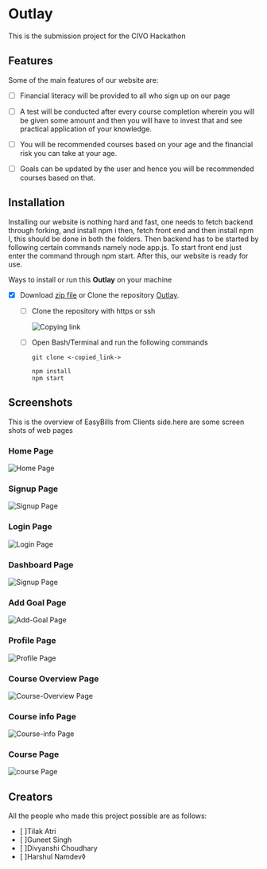 # Outlay

This is the submission project for the CIVO Hackathon

## Features

Some of the main features of our website are:

- [ ] Financial literacy will be provided to all who sign up on our page

- [ ] A test will be conducted after every course completion wherein you will be given some amount and then you will have to invest that and see practical application of your knowledge.

- [ ] You will be recommended courses based on your age and the financial risk you can take at your age.
- [ ] Goals can be updated by the user and hence you will be recommended courses based on that.

## Installation

Installing our website is nothing hard and fast, one needs to fetch backend through forking, and install npm i then, fetch front end and then install npm I, this should be done in both the folders. Then backend has to be started by following certain commands namely node app.js. To start front end just enter the command through npm start. After this, our website is ready for use.

Ways to install or run this **Outlay** on your
machine

- [x] Download [zip file](https://github.com/Guneetsinghtuli/Outlay.git) or Clone the repository [Outlay](https://github.com/Guneetsinghtuli/Outlay.git).

  - [ ] Clone the repository with https or ssh

    ![Copying link](public/images/linkcopy.png)

  - [ ] Open Bash/Terminal and run the following  commands

        git clone <-copied_link->

        npm install
        npm start

## Screenshots

This is the overview of EasyBills from Clients side.here are some screen shots of web pages

### Home Page

 ![Home Page](./public/images/home-page.png)

### Signup Page

 ![Signup Page](./public/images/Signup-page.png)

### Login Page

 ![Login Page](public/images/Login-page.png)

### Dashboard Page

 ![Signup Page](public/images/Signup-page.png)

### Add Goal Page

 ![Add-Goal Page](./public/images/Add-goals-page.png)

### Profile Page

 ![Profile Page](public/images/Profile-page.png)

### Course Overview Page

 ![Course-Overview Page](public/images/Course-overview-page.png)

### Course info Page

 ![Course-info Page](public/images/Course-info.png)

### Course Page

 ![course Page](public/images/Course-page.png)

## Creators

All the people who made this project possible are as follows:

- [ ]Tilak Atri
- [ ]Guneet Singh
- [ ]Divyanshi Choudhary
- [ ]Harshul Namdev◊
